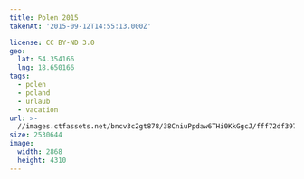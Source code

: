 ```yaml
---
title: Polen 2015
takenAt: '2015-09-12T14:55:13.000Z'

license: CC BY-ND 3.0
geo:
  lat: 54.354166
  lng: 18.650166
tags:
  - polen
  - poland
  - urlaub
  - vacation
url: >-
  //images.ctfassets.net/bncv3c2gt878/38CniuPpdaw6THi0KkGgcJ/fff72df397b28acf8b3eb95f2a97f105/polen-2015_25657113790_o
size: 2530644
image:
  width: 2868
  height: 4310
---
```

